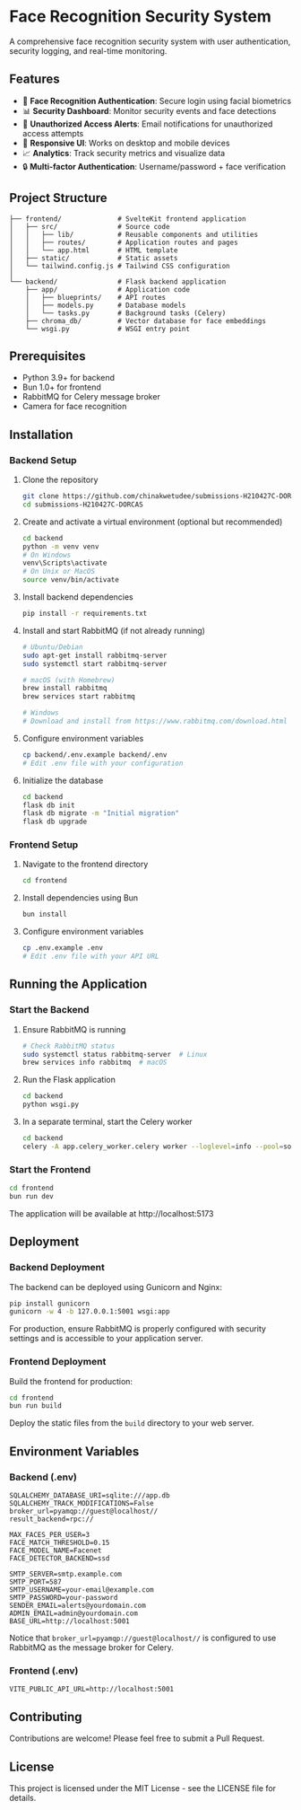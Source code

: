 # Face Recognition Security System

A comprehensive face recognition security system with user authentication, security logging, and real-time monitoring.

## Features

- 👤 **Face Recognition Authentication**: Secure login using facial biometrics
- 📊 **Security Dashboard**: Monitor security events and face detections
- 🔔 **Unauthorized Access Alerts**: Email notifications for unauthorized access attempts
- 📱 **Responsive UI**: Works on desktop and mobile devices
- 📈 **Analytics**: Track security metrics and visualize data
- 🔒 **Multi-factor Authentication**: Username/password + face verification

## Project Structure

```
├── frontend/              # SvelteKit frontend application
│   ├── src/               # Source code
│   │   ├── lib/           # Reusable components and utilities
│   │   ├── routes/        # Application routes and pages
│   │   └── app.html       # HTML template
│   ├── static/            # Static assets
│   └── tailwind.config.js # Tailwind CSS configuration
│
└── backend/               # Flask backend application
    ├── app/               # Application code
    │   ├── blueprints/    # API routes
    │   ├── models.py      # Database models
    │   └── tasks.py       # Background tasks (Celery)
    ├── chroma_db/         # Vector database for face embeddings
    └── wsgi.py            # WSGI entry point
```

## Prerequisites

- Python 3.9+ for backend
- Bun 1.0+ for frontend
- RabbitMQ for Celery message broker
- Camera for face recognition

## Installation

### Backend Setup

1. Clone the repository
   ```bash
   git clone https://github.com/chinakwetudee/submissions-H210427C-DORCAS.git
   cd submissions-H210427C-DORCAS
   ```

2. Create and activate a virtual environment (optional but recommended)
   ```bash
   cd backend
   python -m venv venv
   # On Windows
   venv\Scripts\activate
   # On Unix or MacOS
   source venv/bin/activate
   ```

3. Install backend dependencies
   ```bash
   pip install -r requirements.txt
   ```

4. Install and start RabbitMQ (if not already running)
   ```bash
   # Ubuntu/Debian
   sudo apt-get install rabbitmq-server
   sudo systemctl start rabbitmq-server
   
   # macOS (with Homebrew)
   brew install rabbitmq
   brew services start rabbitmq
   
   # Windows
   # Download and install from https://www.rabbitmq.com/download.html
   ```

5. Configure environment variables
   ```bash
   cp backend/.env.example backend/.env
   # Edit .env file with your configuration
   ```

6. Initialize the database
   ```bash
   cd backend
   flask db init
   flask db migrate -m "Initial migration"
   flask db upgrade
   ```

### Frontend Setup

1. Navigate to the frontend directory
   ```bash
   cd frontend
   ```

2. Install dependencies using Bun
   ```bash
   bun install
   ```

3. Configure environment variables
   ```bash
   cp .env.example .env
   # Edit .env file with your API URL
   ```

## Running the Application

### Start the Backend

1. Ensure RabbitMQ is running
   ```bash
   # Check RabbitMQ status
   sudo systemctl status rabbitmq-server  # Linux
   brew services info rabbitmq  # macOS
   ```

2. Run the Flask application
   ```bash
   cd backend
   python wsgi.py
   ```

3. In a separate terminal, start the Celery worker
   ```bash
   cd backend
   celery -A app.celery_worker.celery worker --loglevel=info --pool=solo
   ```

### Start the Frontend

```bash
cd frontend
bun run dev
```

The application will be available at http://localhost:5173

## Deployment

### Backend Deployment

The backend can be deployed using Gunicorn and Nginx:

```bash
pip install gunicorn
gunicorn -w 4 -b 127.0.0.1:5001 wsgi:app
```

For production, ensure RabbitMQ is properly configured with security settings and is accessible to your application server.

### Frontend Deployment

Build the frontend for production:

```bash
cd frontend
bun run build
```

Deploy the static files from the `build` directory to your web server.

## Environment Variables

### Backend (.env)

```
SQLALCHEMY_DATABASE_URI=sqlite:///app.db
SQLALCHEMY_TRACK_MODIFICATIONS=False
broker_url=pyamqp://guest@localhost//
result_backend=rpc://

MAX_FACES_PER_USER=3
FACE_MATCH_THRESHOLD=0.15
FACE_MODEL_NAME=Facenet
FACE_DETECTOR_BACKEND=ssd

SMTP_SERVER=smtp.example.com
SMTP_PORT=587
SMTP_USERNAME=your-email@example.com
SMTP_PASSWORD=your-password
SENDER_EMAIL=alerts@yourdomain.com
ADMIN_EMAIL=admin@yourdomain.com
BASE_URL=http://localhost:5001
```

Notice that `broker_url=pyamqp://guest@localhost//` is configured to use RabbitMQ as the message broker for Celery.

### Frontend (.env)

```
VITE_PUBLIC_API_URL=http://localhost:5001
```

## Contributing

Contributions are welcome! Please feel free to submit a Pull Request.

## License

This project is licensed under the MIT License - see the LICENSE file for details.
